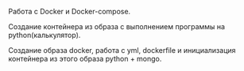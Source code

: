 Работа с Docker и Docker-compose.

Создание контейнера из образа с выполнением программы на python(калькулятор).

Создание образа docker, работа с yml, dockerfile  и инициализация контейнера из этого образа python + mongo.
